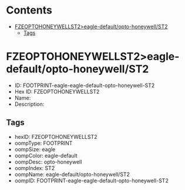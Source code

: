



Contents
========

* [FZEOPTOHONEYWELLST2>eagle-default/opto-honeywell/ST2](#fzeoptohoneywellst2eagle-defaultopto-honeywellst2)
	* [Tags](#tags)

# FZEOPTOHONEYWELLST2>eagle-default/opto-honeywell/ST2

- ID: FOOTPRINT-eagle-eagle-default-opto-honeywell-ST2
- Hex ID: FZEOPTOHONEYWELLST2
- Name: 
- Description: 

## Tags

- hexID: FZEOPTOHONEYWELLST2
- oompType: FOOTPRINT
- oompSize: eagle
- oompColor: eagle-default
- oompDesc: opto-honeywell
- oompIndex: ST2
- oompName: eagle-default/opto-honeywell/ST2
- oompID: FOOTPRINT-eagle-eagle-default-opto-honeywell-ST2

